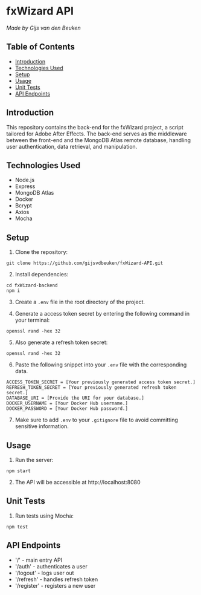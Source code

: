 # fxWizard API

_Made by Gijs van den Beuken_

## Table of Contents

- [Introduction](#introduction)
- [Technologies Used](#technologies-used)
- [Setup](#setup)
- [Usage](#usage)
- [Unit Tests](#unit-tests)
- [API Endpoints](#api-endpoints)

## Introduction <a name="introduction"></a>

This repository contains the back-end for the fxWizard project, a script tailored for Adobe After Effects. The back-end serves as the middleware between the front-end and the MongoDB Atlas remote database, handling user authentication, data retrieval, and manipulation.

## Technologies Used <a name="technologies-used"></a>

- Node.js
- Express
- MongoDB Atlas
- Docker
- Bcrypt
- Axios
- Mocha

## Setup <a name="setup"></a>

1. Clone the repository:

```
git clone https://github.com/gijsvdbeuken/fxWizard-API.git
```

2. Install dependencies:

```
cd fxWizard-backend
npm i
```

3. Create a `.env` file in the root directory of the project.

4. Generate a access token secret by entering the following command in your terminal:

```
openssl rand -hex 32
```

5. Also generate a refresh token secret:

```
openssl rand -hex 32
```

6. Paste the following snippet into your `.env` file with the corresponding data.

```dotenv
ACCESS_TOKEN_SECRET = [Your previously generated access token secret.]
REFRESH_TOKEN_SECRET = [Your previously generated refresh token secret.]
DATABASE_URI = [Provide the URI for your database.]
DOCKER_USERNAME = [Your Docker Hub username.]
DOCKER_PASSWORD = [Your Docker Hub password.]
```

7. Make sure to add `.env` to your `.gitignore` file to avoid committing sensitive information.

## Usage <a name="usage"></a>

1. Run the server:

```
npm start
```

2. The API will be accessible at http://localhost:8080

## Unit Tests <a name="unit-tests"></a>

1. Run tests using Mocha:

```
npm test
```

## API Endpoints <a name="api-endpoints"></a>

- '/' - main entry API
- '/auth' - authenticates a user
- '/logout' - logs user out
- '/refresh' - handles refresh token
- '/register' - registers a new user
